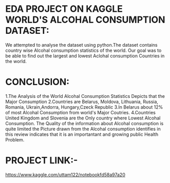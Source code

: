# EDA PROJECT ON KAGGLE WORLD'S ALCOHAL CONSUMPTION DATASET:
 
We attempted to analyse the dataset using python.The dataset contains country wise Alcohal consumption statistics of the world. 
Our goal was to be able to find out the largest and lowest Aclohal consumption Countries in the world.

# CONCLUSION:
1.The Analysis of the World Alcohal Consumption Statistics Depicts that the Major Consumption
2.Countries are Belarus, Moldova, Lithuania, Russia, Romania, Ukrain,Andorra, Hungary,Czeck Republic
3.In Belarus about 12% of most Alcohal Consumption from world's Major Coutries.
4.Countries United Kingdom and Slovenia are the Only country where Lowest Alcohal Consumption.
The Quality of the information about Alcohal consumption is quite limited the Picture drawn from the Alcohal consumption identifies in this review indicates
that it is an importantant and growing public Health Problem.

# PROJECT LINK:- 
  https://www.kaggle.com/uttam122/notebookfd58a97a20